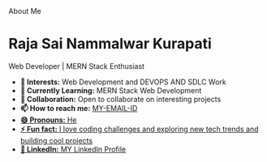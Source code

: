 <!DOCTYPE html>
<html lang="en">
<head>
    <meta charset="UTF-8">
    <meta name="viewport" content="width=device-width, initial-scale=1.0">
    About Me
<br>
</head>
<body>
    <div>
        <div>
            <h1>Raja Sai Nammalwar Kurapati</h1>
            <p>Web Developer | MERN Stack Enthusiast</p>
        </div>
        <ul>
            <li><strong>👀 Interests:</strong> Web Development and DEVOPS AND SDLC Work</li>
            <li><strong>🌱 Currently Learning:</strong> MERN Stack Web Development</li>
            <li><strong>💞️ Collaboration:</strong> Open to collaborate on interesting projects</li>
            <li><strong>📫 How to reach me:</strong> <a href="nammalwarsai1@gmail.com">MY-EMAIL-ID</li>
            <li><strong>😄 Pronouns:</strong> He</li>
            <li><strong>⚡ Fun fact:</strong> I love coding challenges and exploring new tech trends and building cool projects</li>
            <li><strong>🔗 LinkedIn:</strong> <a href="https://www.linkedin.com/in/raja-sai-nammalwar-kurapati-9001202a4/" target="_blank"> MY LinkedIn Profile</a></li>
        </ul>
    </div>
</body>
</html>
